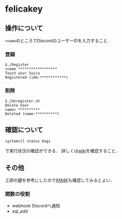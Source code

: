# felicakey
## 操作について
`>name`のところでDiscordのユーザーIDを入力すること．
### 登録

```
$./Register
>name ******************
Touch your Suica
Registered (idm:************)
```
### 削除
```
$./Unregister.sh 
Delete User
name> **********
Deleted (name:**********)
```
## 確認について
```
systemctl status Kagi
```
で実行状況の確認ができる．
詳しくは[wiki](https://member.x68uec.org/fswiki/wiki.cgi?page=FelicaKey#p26)を確認すること．
## その他
工研の鍵を参考にしたので[KM4K](https://github.com/ueckoken/KM4K "ueckoken/KM4K")も確認してみるとよい．
### 関数の役割
- webhook
  Discordへ通知
- sql_add
